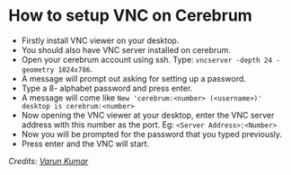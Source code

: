 # How to setup VNC on Cerebrum

* Firstly install VNC viewer on your desktop. 
* You should also have VNC server installed on cerebrum. 
* Open your cerebrum account using ssh. Type:
```vncserver -depth 24 -geometry 1024x786```. 
* A message will prompt out asking for setting up a password. 
* Type a 8- alphabet password and press enter. 
* A message will come like `New 'cerebrum:<number> (<username>)' desktop is cerebrum:<number>`
* Now opening the VNC viewer at your desktop, enter the VNC server address with this number as the port. 
Eg: `<Server Address>:<Number>`
* Now you will be prompted for the password that you typed previously. 
* Press enter and the VNC will start. 

 *Credits: [Varun Kumar](https://github.com/varun-invent)*
